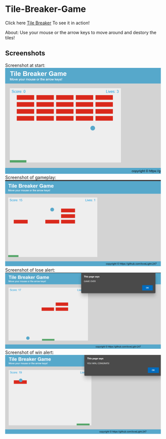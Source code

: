 # Tile-Breaker-Game
Click here [Tile Breaker](https://lovelight-247.github.io/Tile-Breaker-Game/) To see it in action!<br>

About: Use your mouse or the arrow keys to move around and destory the tiles!
## Screenshots
Screenshot at start:
![img](/screenshots/1.PNG)
<br>
Screenshot of gameplay:
![img](/screenshots/3.PNG)
<br>
Screenshot of lose alert:
![img](/screenshots/2.PNG)
<br>
Screenshot of win alert:
![img](/screenshots/4.PNG)
